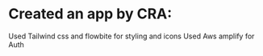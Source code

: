 # Created an app by CRA:

Used Tailwind css and flowbite for styling and icons
Used Aws amplify for Auth

